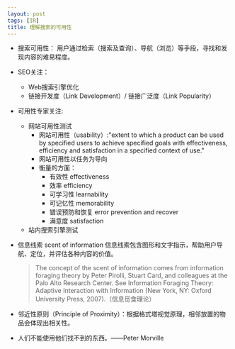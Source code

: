 ```yaml
---
layout: post
tags: [IR]
title: 理解搜索的可用性
---
```


+ 搜索可用性：
    用户通过检索（搜索及查询）、导航（浏览）等手段，寻找和发现内容的难易程度。

+ SEO关注：
    + Web搜索引擎优化
    + 链接开发度（Link Development）/  链接广泛度（Link Popularity）

+ 可用性专家关注:
    + 网站可用性测试
        + 网站可用性（usability）:"extent to which a product can be used by specified users to achieve specified goals with effectiveness, efficiency and satisfaction in a specified context of use."
        + 网站可用性以任务为导向
        + 衡量的方面：
            + 有效性 effectiveness
            + 效率 efficiency
            + 可学习性 learnability
            + 可记忆性 memorability
            + 错误预防和恢复 error prevention and recover
            + 满意度 satisfaction
    + 站内搜索引擎测试


+ 信息线索 scent of information
    信息线索包含图形和文字指示，帮助用户导航、定位，并评估各种内容的价值。

  > The concept of the scent of information comes from information foraging theory by Peter Pirolli, Stuart Card, and colleagues at the Palo Alto Research Center. See Information Foraging Theory: Adaptive Interaction with Information (New York, NY: Oxford University Press, 2007).（信息觅食理论）


+ 邻近性原则（Principle of Proximity）：根据格式塔视觉原理，相邻放置的物品会体现出相关性。

+ 人们不能使用他们找不到的东西。——Peter Morville
